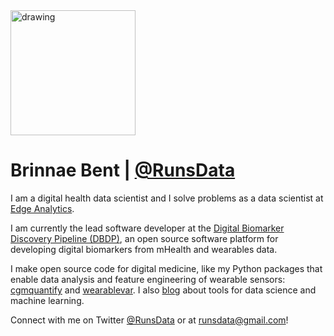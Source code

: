 
<img src="https://user-images.githubusercontent.com/43549914/89065292-6340a900-d339-11ea-9879-42985b082c2a.png" alt="drawing" width="200"/> 

# Brinnae Bent | [@RunsData](https://runsdata.org)



I am a digital health data scientist and I solve problems as a data scientist at [Edge Analytics](https://edgeanalytics.io). 

I am currently the lead software developer at the [Digital Biomarker Discovery Pipeline (DBDP)](https://dbdp.org/), an open source software platform for developing digital biomarkers from mHealth and wearables data. 

I make open source code for digital medicine, like my Python packages that enable data analysis and feature engineering of wearable sensors: [cgmquantify](https://github.com/brinnaebent/cgmquantify) and [wearablevar](https://github.com/brinnaebent/wearablevar). I also [blog](https://medium.com/@RunsData) about tools for data science and machine learning.

Connect with me on Twitter [@RunsData](https://twitter.com/RunsData) or at runsdata@gmail.com!
